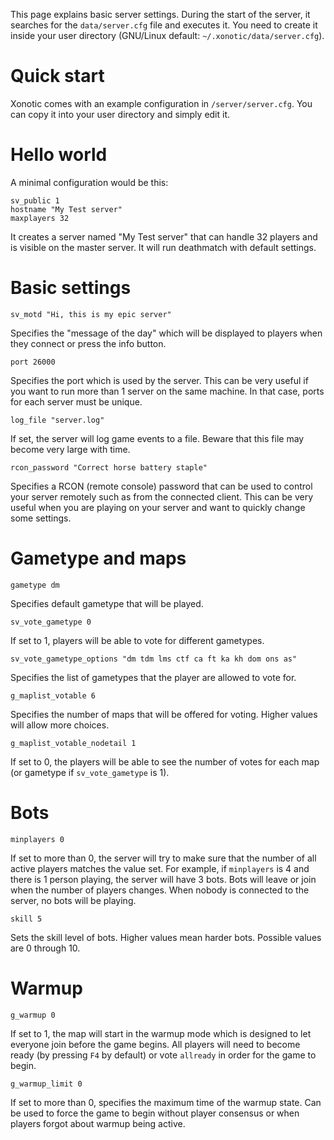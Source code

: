 This page explains basic server settings. During the start of the server, it searches for the `data/server.cfg` file and executes it. You need to create it inside your user directory (GNU/Linux default: `~/.xonotic/data/server.cfg`).

# Quick start
Xonotic comes with an example configuration in `/server/server.cfg`. You can copy it into your user directory and simply edit it.

# Hello world
A minimal configuration would be this:

```
sv_public 1
hostname "My Test server"
maxplayers 32
```

It creates a server named "My Test server" that can handle 32 players and is visible on the master server. It will run deathmatch with default settings.

# Basic settings
```
sv_motd "Hi, this is my epic server"
```
Specifies the "message of the day" which will be displayed to players when they connect or press the info button.

```
port 26000
```
Specifies the port which is used by the server. This can be very useful if you want to run more than 1 server on the same machine. In that case, ports for each server must be unique.

```
log_file "server.log"
```
If set, the server will log game events to a file. Beware that this file may become very large with time.

```
rcon_password "Correct horse battery staple"
```
Specifies a RCON (remote console) password that can be used to control your server remotely such as from the connected client. This can be very useful when you are playing on your server and want to quickly change some settings.

# Gametype and maps
```
gametype dm
```
Specifies default gametype that will be played.

```
sv_vote_gametype 0
```
If set to 1, players will be able to vote for different gametypes.

```
sv_vote_gametype_options "dm tdm lms ctf ca ft ka kh dom ons as"
```
Specifies the list of gametypes that the player are allowed to vote for.

```
g_maplist_votable 6
```
Specifies the number of maps that will be offered for voting. Higher values will allow more choices.

```
g_maplist_votable_nodetail 1
```
If set to 0, the players will be able to see the number of votes for each map (or gametype if `sv_vote_gametype` is 1).

# Bots
```
minplayers 0
```
If set to more than 0, the server will try to make sure that the number of all active players matches the value set. For example, if `minplayers` is 4 and there is 1 person playing, the server will have 3 bots. Bots will leave or join when the number of players changes. When nobody is connected to the server, no bots will be playing.

```
skill 5
```
Sets the skill level of bots. Higher values mean harder bots. Possible values are 0 through 10.

# Warmup
```
g_warmup 0
```
If set to 1, the map will start in the warmup mode which is designed to let everyone join before the game begins. All players will need to become ready (by pressing `F4` by default) or vote `allready` in order for the game to begin.

```
g_warmup_limit 0
```
If set to more than 0, specifies the maximum time of the warmup state. Can be used to force the game to begin without player consensus or when players forgot about warmup being active.